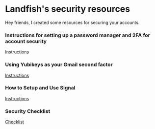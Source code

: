 # Landfish's security resources

Hey friends, I created some resources for securing your accounts.

### Instructions for setting up a password manager and 2FA for account security

[Instructions](http://landfish.org/account-security)

### Using Yubikeys as your Gmail second factor

[Instructions](http://landfish.org/yubikeys-for-gmail)

### How to Setup and Use Signal

[Instructions](http://landfish.org/signal-setup)

### Security Checklist

[Checklist](http://landfish.org/security-checklist)
